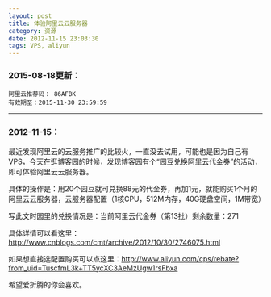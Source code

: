 ```yaml
---
layout: post
title: 体验阿里云云服务器
category: 资源
date: 2012-11-15 23:03:30
tags: VPS, aliyun
---
```


### 2015-08-18更新：

	阿里云推荐码： 86AFBK  
	有效期至：2015-11-30 23:59:59

---

### 2012-11-15：

最近发现阿里云的云服务推广的比较火，一直没去试用，可能也是因为自己有VPS，今天在逛博客园的时候，发现博客园有个“园豆兑换阿里云代金券”的活动，即可体验阿里云云服务器。 


具体的操作是：用20个园豆就可兑换88元的代金券，再加1元，就能购买1个月的阿里云云服务器，云服务器配置（1核CPU，512M内存，40G硬盘空间，1M带宽）

写此文时园里的兑换情况是：当前阿里云代金券（第13批）剩余数量：271  

具体详情可以看这里：<http://www.cnblogs.com/cmt/archive/2012/10/30/2746075.html>

如果想直接选配置购买可以点这里：<http://www.aliyun.com/cps/rebate?from_uid=TuscfmL3k+TT5ycXC3AeMzUgw1rsFbxa>

希望爱折腾的你会喜欢。


